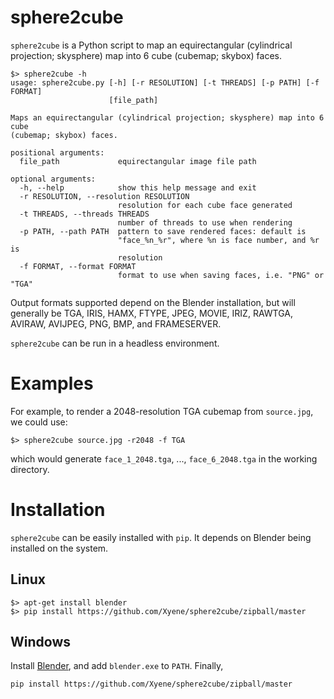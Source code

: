 # sphere2cube
`sphere2cube` is a Python script to map an equirectangular (cylindrical projection; skysphere) map into 6 cube (cubemap; skybox) faces.

```shell
$> sphere2cube -h
usage: sphere2cube.py [-h] [-r RESOLUTION] [-t THREADS] [-p PATH] [-f FORMAT]
                      [file_path]

Maps an equirectangular (cylindrical projection; skysphere) map into 6 cube
(cubemap; skybox) faces.

positional arguments:
  file_path             equirectangular image file path

optional arguments:
  -h, --help            show this help message and exit
  -r RESOLUTION, --resolution RESOLUTION
                        resolution for each cube face generated
  -t THREADS, --threads THREADS
                        number of threads to use when rendering
  -p PATH, --path PATH  pattern to save rendered faces: default is
                        "face_%n_%r", where %n is face number, and %r is
                        resolution
  -f FORMAT, --format FORMAT
                        format to use when saving faces, i.e. "PNG" or "TGA"
```

Output formats supported depend on the Blender installation, but will generally be TGA, IRIS, HAMX, FTYPE, JPEG, MOVIE, IRIZ, RAWTGA, AVIRAW, AVIJPEG, PNG, BMP, and FRAMESERVER.

`sphere2cube` can be run in a headless environment.

# Examples
For example, to render a 2048-resolution TGA cubemap from `source.jpg`, we could use:
```
$> sphere2cube source.jpg -r2048 -f TGA
```
which would generate `face_1_2048.tga`, ..., `face_6_2048.tga` in the working directory.

# Installation
`sphere2cube` can be easily installed with `pip`. It depends on Blender being installed on the system.

## Linux

```shell
$> apt-get install blender
$> pip install https://github.com/Xyene/sphere2cube/zipball/master
```

## Windows
Install [Blender](https://www.blender.org/), and add `blender.exe` to `PATH`. Finally,

```shell
pip install https://github.com/Xyene/sphere2cube/zipball/master
```
